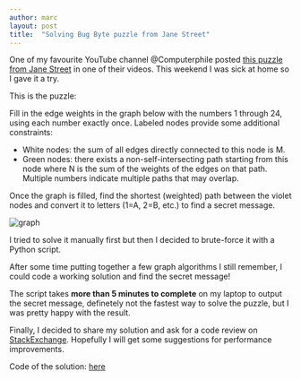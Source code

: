 ```yaml
---
author: marc
layout: post
title:  "Solving Bug Byte puzzle from Jane Street"
---
```


One of my favourite YouTube channel @Computerphile posted [this puzzle from Jane Street](https://www.janestreet.com/bug-byte) in one of their videos. This weekend I was sick at home so I gave it a try.

This is the puzzle:

Fill in the edge weights in the graph below with the numbers 1 through 24, using each number exactly once. Labeled nodes provide some additional constraints:
- White nodes: the sum of all edges directly connected to this node is M.
- Green nodes: there exists a non-self-intersecting path starting from this node where N is the sum of the weights of the edges on that path. Multiple numbers indicate multiple paths that may overlap.

Once the graph is filled, find the shortest (weighted) path between the violet nodes and convert it to letters (1=A, 2=B, etc.) to find a secret message.

![graph](img/graph.png)

I tried to solve it manually first but then I decided to brute-force it with a Python script.

After some time putting together a few graph algorithms I still remember, I could code a working solution and find the secret message!

The script takes **more than 5 minutes to complete** on my laptop to output the secret message, definetely not the fastest way to solve the puzzle, but I was pretty happy with the result.

Finally, I decided to share my solution and ask for a code review on [StackExchange](https://codereview.stackexchange.com/questions/292027/bug-byte-puzzle-from-jane-street). Hopefully I will get some suggestions for performance improvements.

Code of the solution: [here](https://github.com/marcello-dev/bug-byte-puzzle)


